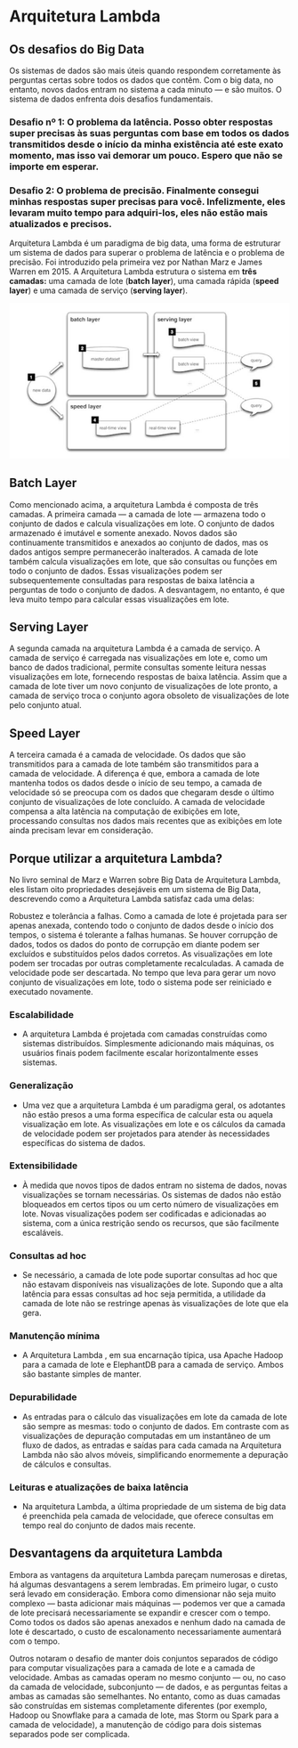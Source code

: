 # Arquitetura Lambda

## Os desafios do Big Data

Os sistemas de dados são mais úteis quando respondem corretamente às perguntas certas sobre todos os dados que contêm. Com o big data, no entanto, novos
dados entram no sistema a cada minuto — e são muitos. O sistema de dados enfrenta dois desafios fundamentais.

### Desafio nº 1: O problema da latência. Posso obter respostas super precisas às suas perguntas com base em todos os dados transmitidos desde o início da minha existência até este exato momento, mas isso vai demorar um pouco. Espero que não se importe em esperar.

### Desafio 2: O problema de precisão. Finalmente consegui minhas respostas super precisas para você. Infelizmente, eles levaram muito tempo para adquiri-los, eles não estão mais atualizados e precisos.

Arquitetura Lambda é um paradigma de big data, uma forma de estruturar um sistema de dados para superar o problema de latência e o problema de precisão.
Foi introduzido pela primeira vez por Nathan Marz e James Warren em 2015. A Arquitetura Lambda estrutura o sistema em **três camadas:** uma camada de lote (**batch layer**),
uma camada rápida (**speed layer**) e uma camada de serviço (**serving layer**).

![Arquitetura Lambda](../images/arquitetura_lambda.png 'Arquitetura Lambda')

## Batch Layer 

Como mencionado acima, a arquitetura Lambda é composta de três camadas. A primeira camada — a camada de lote — armazena todo o conjunto de dados e calcula
visualizações em lote. O conjunto de dados armazenado é imutável e somente anexado. Novos dados são continuamente transmitidos e anexados ao conjunto de dados,
mas os dados antigos sempre permanecerão inalterados. A camada de lote também calcula visualizações em lote, que são consultas ou funções em todo o conjunto
de dados. Essas visualizações podem ser subsequentemente consultadas para respostas de baixa latência a perguntas de todo o conjunto de dados. A desvantagem,
no entanto, é que leva muito tempo para calcular essas visualizações em lote.

## Serving Layer 

A segunda camada na arquitetura Lambda é a camada de serviço. A camada de serviço é carregada nas visualizações em lote e, como um banco de dados tradicional,
permite consultas somente leitura nessas visualizações em lote, fornecendo respostas de baixa latência. Assim que a camada de lote tiver um novo conjunto de
visualizações de lote pronto, a camada de serviço troca o conjunto agora obsoleto de visualizações de lote pelo conjunto atual.

## Speed Layer

A terceira camada é a camada de velocidade. Os dados que são transmitidos para a camada de lote também são transmitidos para a camada de velocidade.
A diferença é que, embora a camada de lote mantenha todos os dados desde o início de seu tempo, a camada de velocidade só se preocupa com os dados
que chegaram desde o último conjunto de visualizações de lote concluído. A camada de velocidade compensa a alta latência na computação de exibições
em lote, processando consultas nos dados mais recentes que as exibições em lote ainda precisam levar em consideração.

## Porque utilizar a arquitetura Lambda?

No livro seminal de Marz e Warren sobre Big Data de Arquitetura Lambda, eles listam oito propriedades desejáveis ​​em um sistema de Big Data,
descrevendo como a Arquitetura Lambda satisfaz cada uma delas:

Robustez e tolerância a falhas. Como a camada de lote é projetada para ser apenas anexada, contendo todo o conjunto de dados desde o início dos tempos,
o sistema é tolerante a falhas humanas. Se houver corrupção de dados, todos os dados do ponto de corrupção em diante podem ser excluídos e substituídos
pelos dados corretos. As visualizações em lote podem ser trocadas por outras completamente recalculadas. A camada de velocidade pode ser descartada.
No tempo que leva para gerar um novo conjunto de visualizações em lote, todo o sistema pode ser reiniciado e executado novamente.

### Escalabilidade
  - A arquitetura Lambda é projetada com camadas construídas como sistemas distribuídos. Simplesmente adicionando mais máquinas, os usuários finais
podem facilmente escalar horizontalmente esses sistemas.

### Generalização
  - Uma vez que a arquitetura Lambda é um paradigma geral, os adotantes não estão presos a uma forma específica de calcular esta ou aquela visualização
em lote. As visualizações em lote e os cálculos da camada de velocidade podem ser projetados para atender às necessidades específicas do sistema de dados.

### Extensibilidade
  - À medida que novos tipos de dados entram no sistema de dados, novas visualizações se tornam necessárias. Os sistemas de dados não estão bloqueados
em certos tipos ou um certo número de visualizações em lote. Novas visualizações podem ser codificadas e adicionadas ao sistema, com a única
restrição sendo os recursos, que são facilmente escaláveis.

### Consultas ad hoc 
  - Se necessário, a camada de lote pode suportar consultas ad hoc que não estavam disponíveis nas visualizações de lote. Supondo que a alta latência para essas
consultas ad hoc seja permitida, a utilidade da camada de lote não se restringe apenas às visualizações de lote que ela gera.

### Manutenção mínima
  - A Arquitetura Lambda , em sua encarnação típica, usa Apache Hadoop para a camada de lote e ElephantDB para a camada de serviço. Ambos são bastante simples de manter.

### Depurabilidade
  - As entradas para o cálculo das visualizações em lote da camada de lote são sempre as mesmas: todo o conjunto de dados. Em contraste com as
visualizações de depuração computadas em um instantâneo de um fluxo de dados, as entradas e saídas para cada camada na Arquitetura Lambda não são
alvos móveis, simplificando enormemente a depuração de cálculos e consultas.

### Leituras e atualizações de baixa latência
- Na arquitetura Lambda, a última propriedade de um sistema de big data é preenchida pela camada de velocidade, que oferece consultas em tempo real do conjunto de dados mais recente.

## Desvantagens da arquitetura Lambda

Embora as vantagens da arquitetura Lambda pareçam numerosas e diretas, há algumas desvantagens a serem lembradas. Em primeiro lugar, o custo será levado em
consideração. Embora como dimensionar não seja muito complexo — basta adicionar mais máquinas — podemos ver que a camada de lote precisará necessariamente
se expandir e crescer com o tempo. Como todos os dados são apenas anexados e nenhum dado na camada de lote é descartado, o custo de escalonamento
necessariamente aumentará com o tempo.

Outros notaram o desafio de manter dois conjuntos separados de código para computar visualizações para a camada de lote e a camada de velocidade. Ambas
as camadas operam no mesmo conjunto — ou, no caso da camada de velocidade, subconjunto — de dados, e as perguntas feitas a ambas as camadas são semelhantes.
No entanto, como as duas camadas são construídas em sistemas completamente diferentes (por exemplo, Hadoop ou Snowflake para a camada de lote, mas Storm ou
Spark para a camada de velocidade), a manutenção de código para dois sistemas separados pode ser complicada.
